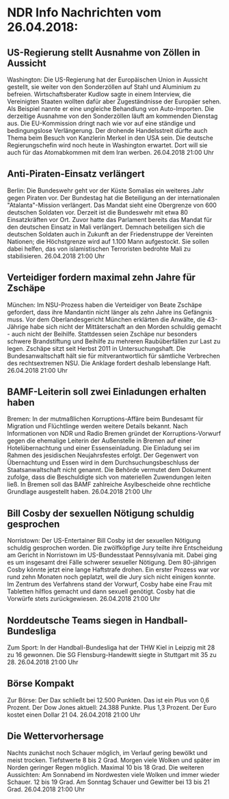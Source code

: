 # NDR Info Nachrichten vom 26.04.2018:


## US-Regierung stellt Ausnahme von Zöllen in Aussicht
Washington: Die US-Regierung hat der Europäischen Union in Aussicht gestellt, sie weiter von den Sonderzöllen auf Stahl und Aluminium zu befreien. Wirtschaftsberater Kudlow sagte in einem Interview, die Vereinigten Staaten wollten dafür aber Zugeständnisse der Europäer sehen. Als Beispiel nannte er eine ungleiche Behandlung von Auto-Importen. Die derzeitige Ausnahme von den Sonderzöllen läuft am kommenden Dienstag aus. Die EU-Kommission dringt nach wie vor auf eine ständige und bedingungslose Verlängerung. Der drohende Handelsstreit dürfte auch Thema beim Besuch von Kanzlerin Merkel in den USA sein. Die deutsche Regierungschefin wird noch heute in Washington erwartet. Dort will sie auch für das Atomabkommen mit dem Iran werben. 26.04.2018 21:00 Uhr 

## Anti-Piraten-Einsatz verlängert
Berlin: Die Bundeswehr geht vor der Küste Somalias ein weiteres Jahr gegen Piraten vor. Der Bundestag hat die Beteiligung an der internationalen "Atalanta"-Mission verlängert. Das Mandat sieht eine Obergrenze von 600 deutschen Soldaten vor. Derzeit ist die Bundeswehr mit etwa 80 Einsatzkräften vor Ort. Zuvor hatte das Parlament bereits das Mandat für den deutschen Einsatz in Mali verlängert. Demnach beteiligen sich die deutschen Soldaten auch in Zukunft an der Friedenstruppe der Vereinten Nationen; die Höchstgrenze wird auf 1.100 Mann aufgestockt. Sie sollen dabei helfen, das von islamistischen Terroristen bedrohte Mali zu stabilisieren. 26.04.2018 21:00 Uhr 

## Verteidiger fordern maximal zehn Jahre für Zschäpe
München:	Im NSU-Prozess haben die Verteidiger von Beate Zschäpe gefordert, dass ihre Mandantin nicht länger als zehn Jahre ins Gefängnis muss. Vor dem Oberlandesgericht München erklärten die Anwälte, die 43-Jährige habe sich nicht der Mittäterschaft an den Morden schuldig gemacht - auch nicht der Beihilfe. Stattdessen seien Zschäpe nur besonders schwere Brandstiftung und Beihilfe zu mehreren Raubüberfällen zur Last zu legen. Zschäpe sitzt seit Herbst 2011 in Untersuchungshaft. Die Bundesanwaltschaft hält sie für mitverantwortlich für sämtliche Verbrechen des rechtsextremen NSU. Die Anklage fordert deshalb lebenslange Haft. 26.04.2018 21:00 Uhr 

## BAMF-Leiterin soll zwei Einladungen erhalten haben
Bremen: In der mutmaßlichen Korruptions-Affäre beim Bundesamt für Migration und Flüchtlinge werden weitere Details bekannt. Nach Informationen von NDR und Radio Bremen gründet der Korruptions-Vorwurf gegen die ehemalige Leiterin der Außenstelle in Bremen auf einer Hotelübernachtung und einer Essenseinladung. Die Einladung sei im Rahmen des jesidischen Neujahrsfestes erfolgt. Der Gegenwert von Übernachtung und Essen wird in dem Durchsuchungsbeschluss der Staatsanwaltschaft nicht genannt. Die Behörde vermutet dem Dokument zufolge, dass die Beschuldigte sich von materiellen Zuwendungen leiten ließ. In Bremen soll das BAMF zahlreiche Asylbescheide ohne rechtliche Grundlage ausgestellt haben. 26.04.2018 21:00 Uhr 

## Bill Cosby der sexuellen Nötigung schuldig gesprochen
Norristown:	Der US-Entertainer Bill Cosby ist der sexuellen Nötigung schuldig gesprochen worden. Die zwölfköpfige Jury teilte ihre Entscheidung am Gericht in Norristown im US-Bundesstaat Pennsylvania mit. Dabei ging es um insgesamt drei Fälle schwerer sexueller Nötigung. Dem 80-jährigen Cosby könnte jetzt eine lange Haftstrafe drohen. Ein erster Prozess war vor rund zehn Monaten noch geplatzt, weil die Jury sich nicht einigen konnte. Im Zentrum des Verfahrens stand der Vorwurf, Cosby habe eine Frau mit Tabletten hilflos gemacht und dann sexuell genötigt. Cosby hat die Vorwürfe stets zurückgewiesen. 26.04.2018 21:00 Uhr 

## Norddeutsche Teams siegen in Handball-Bundesliga
Zum Sport: In der Handball-Bundesliga hat der THW Kiel in Leipzig mit 28 zu 16 gewonnen. Die SG Flensburg-Handewitt siegte in Stuttgart mit 35 zu 28. 26.04.2018 21:00 Uhr 

## Börse Kompakt
Zur Börse: Der Dax schließt bei 12.500 Punkten. Das ist ein Plus von 0,6 Prozent. Der Dow Jones aktuell: 24.388 Punkte. Plus 1,3 Prozent. Der Euro kostet einen Dollar 21 04. 26.04.2018 21:00 Uhr 

## Die Wettervorhersage
Nachts zunächst noch Schauer möglich, im Verlauf gering bewölkt und meist trocken. Tiefstwerte 8 bis 2 Grad. Morgen viele Wolken und später im Norden geringer Regen möglich. Maximal 10 bis 18 Grad. Die weiteren Aussichten: Am Sonnabend im Nordwesten viele Wolken und immer wieder Schauer. 12 bis 19 Grad. Am Sonntag Schauer und Gewitter bei 13 bis 21 Grad. 26.04.2018 21:00 Uhr 
